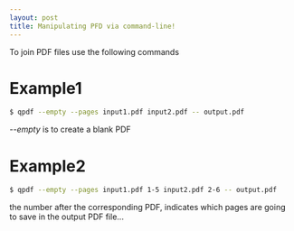 ```yaml
---
layout: post
title: Manipulating PFD via command-line!
---
```


To join PDF files use the following commands

# Example1

```bash
$ qpdf --empty --pages input1.pdf input2.pdf -- output.pdf
```

*--empty* is to create a blank PDF

# Example2

```bash
$ qpdf --empty --pages input1.pdf 1-5 input2.pdf 2-6 -- output.pdf
```

the number after the corresponding PDF, indicates which pages are going to save in the output PDF file...